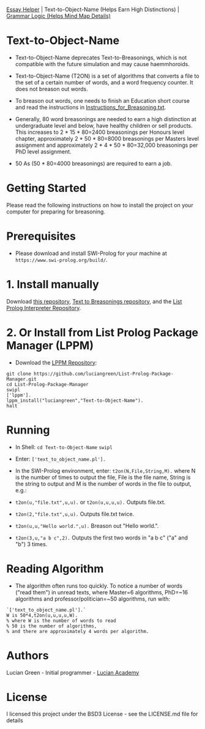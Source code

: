 <a href="https://github.com/luciangreen/Essay-Helper">Essay Helper</a> | Text-to-Object-Name (Helps Earn High Distinctions) | <a href="https://github.com/luciangreen/Algorithm-Writer-with-Lists">Grammar Logic (Helps Mind Map Details)</a>

# Text-to-Object-Name

* Text-to-Object-Name deprecates Text-to-Breasonings, which is not compatible with the future simulation and may cause haemmhoroids.

* Text-to-Object-Name (T2ON) is a set of algorithms that converts a file to the set of a certain number of words, and a word frequency counter.  It does not breason out words.

* To breason out words, one needs to finish an Education short course and read the instructions in <a href="https://github.com/luciangreen/Text-to-Object-Name/blob/main/Instructions_for_Breasoning.txt">Instructions_for_Breasoning.txt</a>.

* Generally, 80 word breasonings are needed to earn a high distinction at undergraduate level and below, have healthy children or sell products.  This increases to 2 * 15 * 80=2400 breasonings per Honours level chapter, approximately 2 * 50 * 80=8000 breasonings per Masters level assignment and approximately 2 * 4 * 50 * 80=32,000 breasonings per PhD level assignment.

* 50 As (50 * 80=4000 breasonings) are required to earn a job.

# Getting Started

Please read the following instructions on how to install the project on your computer for preparing for breasoning.

# Prerequisites

* Please download and install SWI-Prolog for your machine at `https://www.swi-prolog.org/build/`.

# 1. Install manually

Download <a href="http://github.com/luciangreen/Text-to-Object-Name/">this repository</a>, <a href="http://github.com/luciangreen/Text-to-Breasonings/">Text to Breasonings repository</a>, and the <a href="https://github.com/luciangreen/listprologinterpreter">List Prolog Interpreter Repository</a>.

# 2. Or Install from List Prolog Package Manager (LPPM)

* Download the <a href="https://github.com/luciangreen/List-Prolog-Package-Manager">LPPM Repository</a>:

```
git clone https://github.com/luciangreen/List-Prolog-Package-Manager.git
cd List-Prolog-Package-Manager
swipl
['lppm'].
lppm_install("luciangreen","Text-to-Object-Name").
halt
```

# Running

* In Shell:
`cd Text-to-Object-Name`
`swipl`

* Enter:
`['text_to_object_name.pl'].`

* In the SWI-Prolog environment, enter:
`t2on(N,File,String,M).`
where N is the number of times to output the file, File is the file name, String is the string to output and M is the number of words in the file to output, e.g.:
* `t2on(u,"file.txt",u,u).` or `t2on(u,u,u,u).`
Outputs file.txt.
* `t2on(2,"file.txt",u,u).`
Outputs file.txt twice.
* `t2on(u,u,"Hello world.",u).`
Breason out "Hello world.".
* `t2on(3,u,"a b c",2).`
Outputs the first two words in "a b c" ("a" and "b") 3 times.

# Reading Algorithm

* The algorithm often runs too quickly.  To notice a number of words ("read them") in unread texts, where Master=6 algorithms, PhD=~16 algorithms and professor/politician=~50 algorithms, run with:
```
`['text_to_object_name.pl'].`
W is 50*4,t2on(u,u,u,u,W).
% where W is the number of words to read
% 50 is the number of algorithms,
% and there are approximately 4 words per algorithm.
```

# Authors

Lucian Green - Initial programmer - <a href="https://www.lucianacademy.com/">Lucian Academy</a>

# License

I licensed this project under the BSD3 License - see the LICENSE.md file for details
